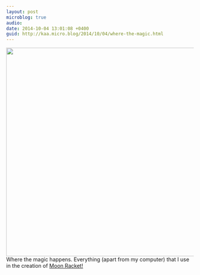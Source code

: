 ```yaml
---
layout: post
microblog: true
audio: 
date: 2014-10-04 13:01:08 +0400
guid: http://kaa.micro.blog/2014/10/04/where-the-magic.html
---
```

<img src="https://micro.kaa.bz/uploads/2018/95e218c818.jpg" alt="" width="840" height="558" class="alignnone size-full wp-image-378" /> Where the magic happens. Everything (apart from my computer) that I use in the creation of <a href="http://moonracket.com">Moon Racket!</a>

